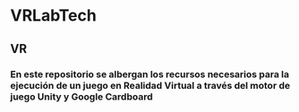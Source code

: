 # VRLabTech
## VR
### En este repositorio se albergan los recursos necesarios para la ejecución de un juego en Realidad Virtual a través del motor de juego Unity y Google Cardboard
